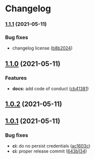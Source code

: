 # Changelog

### [1.1.1](https://github.com/oricad/test/compare/v1.1.0...v1.1.1) (2021-05-11)


### Bug fixes

* changelog license ([b8b2024](https://github.com/oricad/test/commit/b8b202497a359f81eed4e51d593652bd63b8b00a))

## [1.1.0](https://github.com/oricad/test/compare/v1.0.2...v1.1.0) (2021-05-11)


### Features

* **docs:** add code of conduct ([cb41381](https://github.com/oricad/test/commit/cb413814cb20fbcb1167bafbd9fcb32652e4652e))


## [1.0.2](https://github.com/oricad/test/compare/v1.0.1...v1.0.2) (2021-05-11)

## [1.0.1](https://github.com/oricad/test/compare/v1.0.0...v1.0.1) (2021-05-11)


### Bug fixes

* **ci:** do no persist credentials ([ac1603c](https://github.com/oricad/test/commit/ac1603c6e9c696895225d6a83492feeeacb5358b))
* **ci:** proper release commit ([643b134](https://github.com/oricad/test/commit/643b13449f055a999bf25dd5d12bc1bc0dd794b3))
